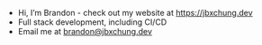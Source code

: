 - Hi, I’m Brandon - check out my website at https://jbxchung.dev
- Full stack development, including CI/CD
- Email me at brandon@jbxchung.dev

<!---
jbxchung/jbxchung is a ✨ special ✨ repository because its `README.md` (this file) appears on your GitHub profile.
You can click the Preview link to take a look at your changes.
--->
